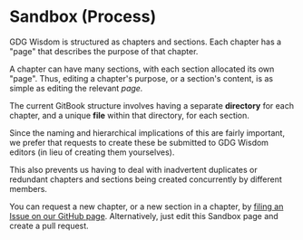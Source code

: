# Sandbox (Process)

GDG Wisdom is structured as chapters and sections. Each chapter has a "page" that describes the purpose of that chapter.

A chapter can have many sections, with each section allocated its own "page". Thus, editing a chapter's purpose, or a section's content, is as simple as editing the relevant *page.*

The current GitBook structure involves having a separate **directory** for each chapter, and a unique **file** within that directory, for each section.

Since the naming and hierarchical implications of this are fairly important, we prefer that requests to create these be submitted to GDG Wisdom editors (in lieu of creating them yourselves).

This also prevents us having to deal with inadvertent duplicates or redundant chapters and sections being created concurrently by different members.

You can request a new chapter, or a new section in a chapter, by [filing an Issue on our GitHub page](https://github.com/gdg-wisdom/2015-gdg-global-summit). Alternatively, just edit this Sandbox page and create a pull request.
